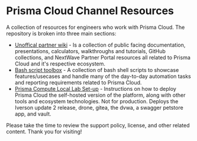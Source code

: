 # Prisma Cloud Channel Resources

A collection of resources for engineers who work with Prisma Cloud. The repository is broken into three main sections: 

* [Unoffical partner wiki](https://github.com/PaloAltoNetworks/prisma_channel_resources/blob/main/panw-partner-wiki-main/README.md) - Is a collection of public facing documentation, presentations, calculators, walkthroughs and tutorials, GitHub collections, and NextWave Partner Portal resources all related to Prisma Cloud and it's respective ecosystem. 
* [Bash script toolbox](https://github.com/PaloAltoNetworks/prisma_channel_resources/blob/main/prisma_bash_toolbox-main/README.md) - A collection of bash shell scripts to showcase features/usecases and handle many of the day-to-day automation tasks and reporting requirements related to Prisma Cloud. 
* [Prisma Compute Local Lab Set-up](https://github.com/PaloAltoNetworks/prisma_channel_resources/tree/main/lab_deploy) - Instructions on how to deploy Prisma Cloud the self-hosted version of the platform, along with other tools and ecosystem technologies. Not for production. Deploys the Iverson update 2 release, drone, gitea, the dvwa, a swagger petstore app, and vault.  

Please take the time to review the support policy, license, and other related content. Thank you for visiting!
